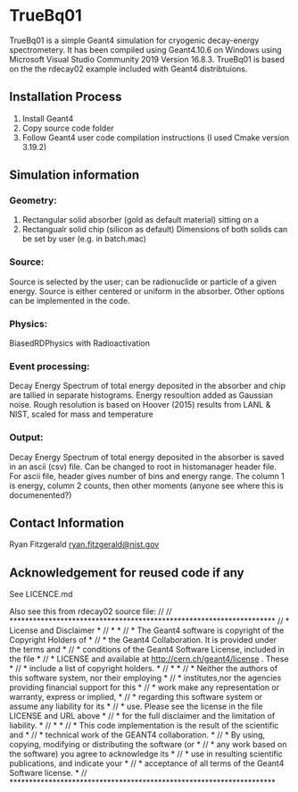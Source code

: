 # TrueBq01
TrueBq01 is a simple Geant4 simulation for cryogenic decay-energy spectrometery.
It has been compiled using Geant4.10.6 on Windows using Microsoft Visual Studio Community 2019
Version 16.8.3. TrueBq01 is based on the the rdecay02 example included with Geant4 distribtuions.

## Installation Process
1. Install Geant4
2. Copy source code folder
3. Follow Geant4 user code compilation instructions (I used Cmake version 3.19.2)

## Simulation information

### Geometry:
 1. Rectangular solid absorber (gold as default material) sitting on a 
 2. Rectangualr solid chip (silicon as default)
Dimensions of both solids can be set by user (e.g. in batch.mac)

### Source:
Source is selected by the user; can be radionuclide or particle of a given energy.
Source is either centered or uniform in the absorber. Other options can be implemented in the code.

### Physics:
BiasedRDPhysics with Radioactivation

### Event processing:
Decay Energy Spectrum of total energy deposited in the absorber and chip are tallied in separate histograms.
Energy resoultion added as Gaussian noise. Rough resolution is based on Hoover (2015) results from LANL & NIST, scaled for mass and temperature

### Output:
Decay Energy Spectrum of total energy deposited in the absorber is saved in an ascii (csv) file. Can be changed to root in histomanager header file.
For ascii file, header gives number of bins and energy range. The column 1 is energy, column 2 counts, then other moments (anyone see where this is documenented?)

## Contact Information
Ryan Fitzgerald
ryan.fitzgerald@nist.gov

## Acknowledgement for reused code if any
See LICENCE.md

Also see this from rdecay02 source file:
//
// ********************************************************************
// * License and Disclaimer                                           *
// *                                                                  *
// * The  Geant4 software  is  copyright of the Copyright Holders  of *
// * the Geant4 Collaboration.  It is provided  under  the terms  and *
// * conditions of the Geant4 Software License,  included in the file *
// * LICENSE and available at  http://cern.ch/geant4/license .  These *
// * include a list of copyright holders.                             *
// *                                                                  *
// * Neither the authors of this software system, nor their employing *
// * institutes,nor the agencies providing financial support for this *
// * work  make  any representation or  warranty, express or implied, *
// * regarding  this  software system or assume any liability for its *
// * use.  Please see the license in the file  LICENSE  and URL above *
// * for the full disclaimer and the limitation of liability.         *
// *                                                                  *
// * This  code  implementation is the result of  the  scientific and *
// * technical work of the GEANT4 collaboration.                      *
// * By using,  copying,  modifying or  distributing the software (or *
// * any work based  on the software)  you  agree  to acknowledge its *
// * use  in  resulting  scientific  publications,  and indicate your *
// * acceptance of all terms of the Geant4 Software license.          *
// ********************************************************************

